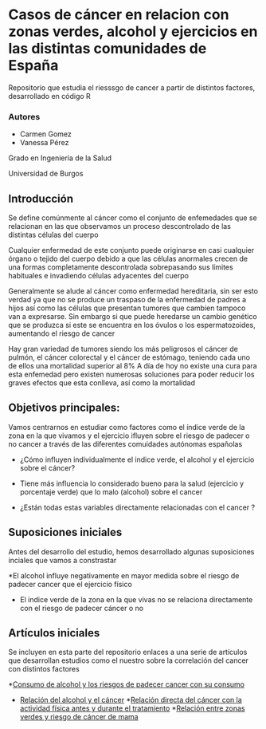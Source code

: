 # Casos de cáncer en relacion con zonas verdes, alcohol y ejercicios en las distintas comunidades de España
Repositorio que estudia el riesssgo de cancer a partir de distintos factores, desarrollado en código R 

### Autores

- Carmen Gomez
- Vanessa Pérez

Grado en Ingeniería de la Salud

Universidad de Burgos 

## Introducción 
Se define comúnmente al cáncer como el conjunto de enfemedades que se relacionan en las que observamos un proceso descontrolado de las distintas células del cuerpo 

Cualquier enfermedad de este conjunto puede originarse en casi cualquier órgano o tejido del cuerpo debido a que las células anormales crecen de una formas completamente descontrolada sobrepasando sus límites habituales e invadiendo células adyacentes del cuerpo 

Generalmente se alude al cáncer como enfermedad hereditaria, sin ser esto verdad ya que no se produce un traspaso de la enfermedad de padres a hijos así como las células que presentan tumores que cambien tampoco van a expresarse. Sin embargo si que puede heredarse un cambio genético que se produzca si este se encuentra en los óvulos o los espermatozoides, aumentando el riesgo de cancer 

Hay gran variedad de tumores siendo los más peligrosos el cáncer de pulmón, el cáncer colorectal y el cáncer de estómago, teniendo cada uno de ellos una mortalidad superior al 8%
A día de hoy no existe una cura para esta enfemedad pero existen numerosas soluciones para poder reducir los graves efectos que esta conlleva, así como la mortalidad

## Objetivos principales:

Vamos centrarnos en estudiar como factores como el índice verde de la zona en la que vivamos y el ejercicio ifluyen sobre el riesgo de padecer o no cancer a través de las diferentes comuidades autónomas españolas

* ¿Cómo influyen individualmente el indice verde, el alcohol y el ejercicio sobre el cáncer?

* Tiene más influencia lo considerado bueno para la salud (ejercicio y porcentaje verde) que lo malo (alcohol) sobre el cancer 

* ¿Están todas estas variables directamente relacionadas con el cancer ?

## Suposiciones iniciales 
Antes del desarrollo del estudio, hemos desarrollado algunas suposiciones inciales que vamos a constrastar

*El alcohol influye negativamente en mayor medida sobre el riesgo de padecer cancer que el ejercicio físico

* El indice verde de la zona en la que vivas no se relaciona directamente con el riesgo de padecer cáncer o no 

## Artículos iniciales 
Se incluyen en esta parte del repositorio enlaces a una serie de artículos que desarrollan estudios como el nuestro sobre la correlación del cancer con distintos factores 

*[Consumo de alcohol y los riesgos de padecer cancer con su consumo ](https://www.cdc.gov/cancer/es/risk-factors/alcohol.html)
* [Relación del alcohol y el cáncer](https://vivolabs.es/alcohol-y-cancer-estan-relacionados/?srsltid=AfmBOorGOKg2gUKlV0dCdhzXnTxZ9muVUYa5toDpx_DhYaLFUr4tA0uO)
*[Relación directa del cáncer con la actividad física antes y durante el tratamiento](https://www.cancer.org/es/cancer/supervivencia/bienestar-tras-el-tratamiento/actividad-fisica-y-el-paciente-de-cancer.html)
*[Relación entre zonas verdes y riesgo de cáncer de mama](https://www.ciberesp.es/noticias/vivir-cerca-de-espacios-verdes-urbanos-se-asocia-con-menos-riesgo-de-cancer-de-mama)






